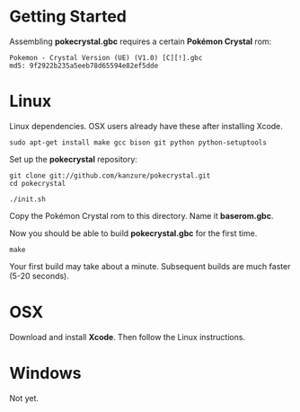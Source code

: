 # Getting Started

Assembling **pokecrystal.gbc** requires a certain **Pokémon Crystal** rom:

	Pokemon - Crystal Version (UE) (V1.0) [C][!].gbc
	md5: 9f2922b235a5eeb78d65594e82ef5dde


# Linux

Linux dependencies. OSX users already have these after installing Xcode.

	sudo apt-get install make gcc bison git python python-setuptools


Set up the **pokecrystal** repository:

	git clone git://github.com/kanzure/pokecrystal.git
	cd pokecrystal

	./init.sh

Copy the Pokémon Crystal rom to this directory. Name it **baserom.gbc**.

Now you should be able to build **pokecrystal.gbc** for the first time.

	make

Your first build may take about a minute. Subsequent builds are much faster (5-20 seconds).


# OSX

Download and install **Xcode**. Then follow the Linux instructions.


# Windows

Not yet.


